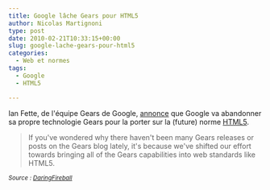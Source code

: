 ```yaml
---
title: Google lâche Gears pour HTML5
author: Nicolas Martignoni
type: post
date: 2010-02-21T10:33:15+00:00
slug: google-lache-gears-pour-html5
categories:
  - Web et normes
tags:
  - Google
  - HTML5

---
```

Ian Fette, de l'équipe Gears de Google, [annonce][1] que Google va abandonner sa propre technologie Gears pour la porter sur la (future) norme [HTML5][2].

> If you've wondered why there haven't been many Gears releases or posts on the Gears blog lately, it's because we've shifted our effort towards bringing all of the Gears capabilities into web standards like HTML5.

_<small>Source : <a href="http://daringfireball.net/">DaringFireball</a></small>_

 [1]: http://gearsblog.blogspot.com/2010/02/hello-html5.html
 [2]: https://www.w3.org/TR/html5/

<!--more-->
